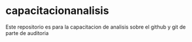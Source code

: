 # capacitacionanalisis
Este repositorio es para la capacitacion de analisis sobre el github y git de parte de auditoria
